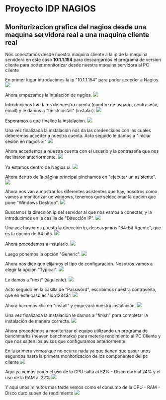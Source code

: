 # Proyecto IDP NAGIOS

## Monitorizacion grafica del nagios desde una maquina servidora real a una maquina cliente real


Nos conectamos desde nuestra maquina cliente a la ip de la maquina servidora en este caso **10.1.1.154** para descargarnos el programa de version cliente para poder monitorizar desde nuestra maquina servidora al PC cliente


En primer lugar introducimos la ip "10.1.1.154" para poder acceder a Nagios.
![](imagenes/monitorizacion/1.PNG)

Ahora empezamos la intalación de nagios.
![](monitorizacion_nagios/2.PNG)

Introducimos los datos de nuestra cuenta (nombre de usuario, contraseña, email) y le damos a "finish install" (instalar).
![](monitorizacion_nagios/3.PNG)

Esperamos a que finalice la instalacion.
![](monitorizacion_nagios/4.PNG)

Una vez finalizada la instalación nos da las credenciales con las cuales deberemos acceder a nuestra cuenta. Acto seguido le damos a "iniciar sesión en nagios xi"
![](monitorizacion_nagios/5.PNG)

Ahora accedemos a nuestra cuenta con el usuario y la contraseña que nos facilitaron anteriormente. 
![](monitorizacion_nagios/6.PNG)

Ya estamos dentro de Nagios xi. 
![](monitorizacion_nagios/7.PNG)

Ahora dentro de la página principal pinchamos en "ejecutar un asistente".
![](monitorizacion_nagios/8.PNG)

Ahora nos van a mostrar los diferentes asistentes que hay, nosotros como vamos a monitorizar un windows, tenemos que seleccionar la opción que pone "Windows Desktop".
![](monitorizacion_nagios/9.PNG)

Buscamos la dirección ip del servidor al que nos vamos a conectar, y la introducimos en la casilla de "Dirección IP".
![](monitorizacion_nagios/10.PNG)

Una vez hayamos puesto la dirección ip, descargamos "64-Bit Agente", que es la opción de 64 bits.
![](monitorizacion_nagios/11.PNG)

Ahora procedemos a instalarlo.
![](monitorizacion_nagios/12.PNG)

Luego ponemos la opción "Generic".
![](monitorizacion_nagios/13.PNG)

Ahora nos dice que elijamos el tipo de configuración. Nosotros vamos a elegir la opción "Typical".
![](monitorizacion_nagios/14.PNG)

Le damos a "next" (siguiente).
![](monitorizacion_nagios/15.PNG)

Acto seguido en la casilla de "Password", escribimos nuestra contraseña, que en este caso es "idp1234$".
![](monitorizacion_nagios/16.PNG)

Ahora hacemos clic en "install" y empezará nuestra instalación.
![](monitorizacion_nagios/17.PNG)

Una vez finalizada la instalación le damos a "finish" para completar la instalación de manera correcta.
![](monitorizacion_nagios/18.PNG)

Ahora procedemos a monitorizar el equipo utilizando un programa de benchmarks (heaven benchmarks) para meterle rendimiento al PC Cliente y que nos salten los avisos que configuramos anteriormente

En la primera vemos que no ocurre nada ya que tienen que pasar unos segundos hasta la primera monitorizacion de los componentes del pc cliente 
![](monitorizacion_nagios/19.png)

Aqui ya vemos como el uso de la CPU salta al 52% - Disco duro al 24% y el uso de la RAM al 22%
![](monitorizacion_nagios/20.png)

Y aqui unos minutos mas tarde vemos como el consumo de la CPU - RAM - Disco duro suben de rendimiento
![](monitorizacion_nagios/21.png)
